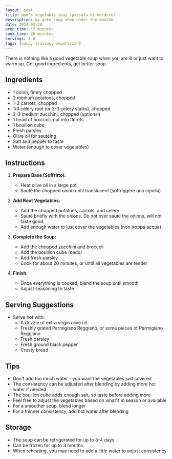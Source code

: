 ```yaml
---
layout: post
title: mom's vegetable soup (passato di verdure)
description: my goto soup when under the weather.
date: 2024-03-20
prep_time: 15 minutes
cook_time: 20 minutes
servings: 4-6
tags: [soup, italian, vegetarian]
---
```


There is nothing like a good vegetable soup when you are ill or just want to warm up. Get good ingredients, get better soup.

## Ingredients

- 1 onion, finely chopped
- 2 medium potatoes, chopped
- 1-2 carrots, chopped
- 1/4 celery root (or 2-3 celery stalks), chopped
- 2-3 medium zucchini, chopped (optional)
- 1 head of broccoli, cut into florets
- 1 bouillon cube
- Fresh parsley
- Olive oil for sautéing
- Salt and pepper to taste
- Water (enough to cover vegetables)

## Instructions

1. **Prepare Base (Soffritto):**
   - Heat olive oil in a large pot
   - Sauté the chopped onion until translucent (soffriggere una cipolla)

2. **Add Root Vegetables:**
   - Add the chopped potatoes, carrots, and celery
   - Sauté briefly with the onions. Do not over saute the onions, will not taste good.
   - Add enough water to just cover the vegetables (non troppa acqua)

3. **Complete the Soup:**
   - Add the chopped zucchini and broccoli
   - Add the bouillon cube (dado)
   - Add fresh parsley
   - Cook for about 20 minutes, or until all vegetables are tender

4. **Finish:**
   - Once everything is cooked, blend the soup until smooth
   - Adjust seasoning to taste

## Serving Suggestions

- Serve hot with:
  - A drizzle of extra virgin olive oil
  - Freshly grated Parmigiano Reggiano, or some pieces of Parmigiano Reggiano
  - Fresh parsley
  - Fresh ground black pepper
  - Crusty bread

## Tips

- Don't add too much water - you want the vegetables just covered
- The consistency can be adjusted after blending by adding more hot water if needed
- The bouillon cube adds enough salt, so taste before adding more
- Feel free to adjust the vegetables based on what's in season or available
- For a smoother soup, blend longer
- For a thinner consistency, add hot water after blending

## Storage

- The soup can be refrigerated for up to 3-4 days
- Can be frozen for up to 3 months
- When reheating, you may need to add a little water to adjust consistency
